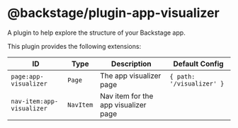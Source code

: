 # @backstage/plugin-app-visualizer

A plugin to help explore the structure of your Backstage app.

This plugin provides the following extensions:

| ID | Type | Description | Default Config |
| ------------------------- | --------- | ------------------------------------ | ------------------------- |
| `page:app-visualizer` | `Page` | The app visualizer page | `{ path: '/visualizer' }` |
| `nav-item:app-visualizer` | `NavItem` | Nav item for the app visualizer page | |
